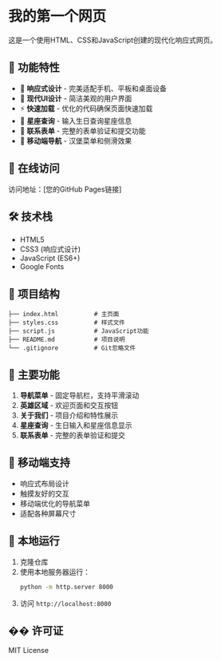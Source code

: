 # 我的第一个网页

这是一个使用HTML、CSS和JavaScript创建的现代化响应式网页。

## 🌟 功能特性

- 📱 **响应式设计** - 完美适配手机、平板和桌面设备
- 🎨 **现代UI设计** - 简洁美观的用户界面
- ⚡ **快速加载** - 优化的代码确保页面快速加载
- 🔮 **星座查询** - 输入生日查询星座信息
- 📧 **联系表单** - 完整的表单验证和提交功能
- 🍔 **移动端导航** - 汉堡菜单和侧滑效果

## 🚀 在线访问

访问地址：[您的GitHub Pages链接]

## 🛠️ 技术栈

- HTML5
- CSS3 (响应式设计)
- JavaScript (ES6+)
- Google Fonts

## 📁 项目结构

```
├── index.html          # 主页面
├── styles.css          # 样式文件
├── script.js           # JavaScript功能
├── README.md           # 项目说明
└── .gitignore          # Git忽略文件
```

## 🎯 主要功能

1. **导航菜单** - 固定导航栏，支持平滑滚动
2. **英雄区域** - 欢迎页面和交互按钮
3. **关于我们** - 项目介绍和特性展示
4. **星座查询** - 生日输入和星座信息显示
5. **联系表单** - 完整的表单验证和提交

## 📱 移动端支持

- 响应式布局设计
- 触摸友好的交互
- 移动端优化的导航菜单
- 适配各种屏幕尺寸

## 🔧 本地运行

1. 克隆仓库
2. 使用本地服务器运行：
   ```bash
   python -m http.server 8000
   ```
3. 访问 `http://localhost:8000`

## �� 许可证

MIT License 